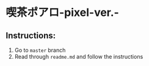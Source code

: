 # 喫茶ポアロ-pixel-ver.-

## Instructions:
1. Go to `master` branch
2. Read through `readme.md` and follow the instructions
